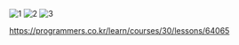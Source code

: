 ![1](https://user-images.githubusercontent.com/69049801/132835259-53ca4e94-1898-404f-a8fc-3e15c0795f48.PNG)
![2](https://user-images.githubusercontent.com/69049801/132835262-37439cc7-7ad2-49c1-86f3-508372bbb450.PNG)
![3](https://user-images.githubusercontent.com/69049801/132835264-bacabeb5-49ad-483b-9540-8287133fcc36.PNG)

https://programmers.co.kr/learn/courses/30/lessons/64065
